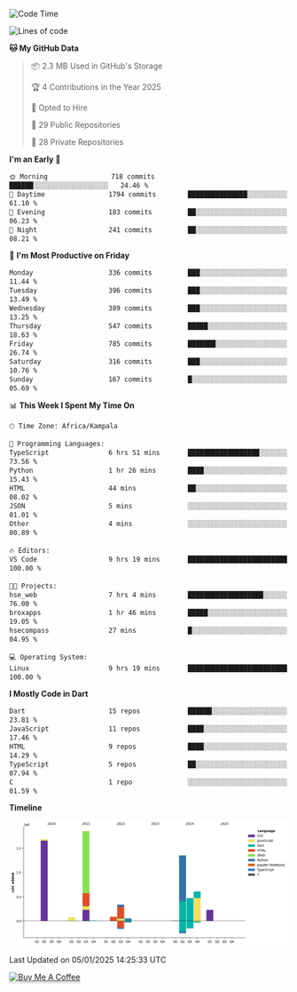 <!--START_SECTION:waka-->
![Code Time](http://img.shields.io/badge/Code%20Time-942%20hrs%2015%20mins-blue)

![Lines of code](https://img.shields.io/badge/From%20Hello%20World%20I%27ve%20Written-6.7%20million%20lines%20of%20code-blue)

**🐱 My GitHub Data** 

> 📦 2.3 MB Used in GitHub's Storage 
 > 
> 🏆 4 Contributions in the Year 2025
 > 
> 💼 Opted to Hire
 > 
> 📜 29 Public Repositories 
 > 
> 🔑 28 Private Repositories 
 > 
**I'm an Early 🐤** 

```text
🌞 Morning                718 commits         ██████░░░░░░░░░░░░░░░░░░░   24.46 % 
🌆 Daytime                1794 commits        ███████████████░░░░░░░░░░   61.10 % 
🌃 Evening                183 commits         ██░░░░░░░░░░░░░░░░░░░░░░░   06.23 % 
🌙 Night                  241 commits         ██░░░░░░░░░░░░░░░░░░░░░░░   08.21 % 
```
📅 **I'm Most Productive on Friday** 

```text
Monday                   336 commits         ███░░░░░░░░░░░░░░░░░░░░░░   11.44 % 
Tuesday                  396 commits         ███░░░░░░░░░░░░░░░░░░░░░░   13.49 % 
Wednesday                389 commits         ███░░░░░░░░░░░░░░░░░░░░░░   13.25 % 
Thursday                 547 commits         █████░░░░░░░░░░░░░░░░░░░░   18.63 % 
Friday                   785 commits         ███████░░░░░░░░░░░░░░░░░░   26.74 % 
Saturday                 316 commits         ███░░░░░░░░░░░░░░░░░░░░░░   10.76 % 
Sunday                   167 commits         █░░░░░░░░░░░░░░░░░░░░░░░░   05.69 % 
```


📊 **This Week I Spent My Time On** 

```text
🕑︎ Time Zone: Africa/Kampala

💬 Programming Languages: 
TypeScript               6 hrs 51 mins       ██████████████████░░░░░░░   73.56 % 
Python                   1 hr 26 mins        ████░░░░░░░░░░░░░░░░░░░░░   15.43 % 
HTML                     44 mins             ██░░░░░░░░░░░░░░░░░░░░░░░   08.02 % 
JSON                     5 mins              ░░░░░░░░░░░░░░░░░░░░░░░░░   01.01 % 
Other                    4 mins              ░░░░░░░░░░░░░░░░░░░░░░░░░   00.89 % 

🔥 Editors: 
VS Code                  9 hrs 19 mins       █████████████████████████   100.00 % 

🐱‍💻 Projects: 
hse_web                  7 hrs 4 mins        ███████████████████░░░░░░   76.00 % 
broxapps                 1 hr 46 mins        █████░░░░░░░░░░░░░░░░░░░░   19.05 % 
hsecompass               27 mins             █░░░░░░░░░░░░░░░░░░░░░░░░   04.95 % 

💻 Operating System: 
Linux                    9 hrs 19 mins       █████████████████████████   100.00 % 
```

**I Mostly Code in Dart** 

```text
Dart                     15 repos            ██████░░░░░░░░░░░░░░░░░░░   23.81 % 
JavaScript               11 repos            ████░░░░░░░░░░░░░░░░░░░░░   17.46 % 
HTML                     9 repos             ████░░░░░░░░░░░░░░░░░░░░░   14.29 % 
TypeScript               5 repos             ██░░░░░░░░░░░░░░░░░░░░░░░   07.94 % 
C                        1 repo              ░░░░░░░░░░░░░░░░░░░░░░░░░   01.59 % 
```



**Timeline**

![Lines of Code chart](https://raw.githubusercontent.com/drexhacker/drexhacker/main/assets/bar_graph.png)


 Last Updated on 05/01/2025 14:25:33 UTC
<!--END_SECTION:waka-->

<a href="https://www.buymeacoffee.com/drexsoftorg" target="_blank"><img src="https://www.buymeacoffee.com/assets/img/custom_images/orange_img.png" alt="Buy Me A Coffee" style="height: 41px !important;width: 174px !important;box-shadow: 0px 3px 2px 0px rgba(190, 190, 190, 0.5) !important;-webkit-box-shadow: 0px 3px 2px 0px rgba(190, 190, 190, 0.5) !important;" ></a>


<!---
drexhacker/drexhacker is a ✨ special ✨ repository because its `README.md` (this file) appears on your GitHub profile.
You can click the Preview link to take a look at your changes.
--->
